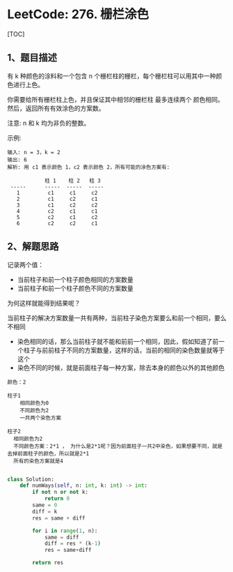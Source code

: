 # LeetCode: 276. 栅栏涂色

[TOC]

## 1、题目描述



有 k 种颜色的涂料和一个包含 n 个栅栏柱的栅栏，每个栅栏柱可以用其中一种颜色进行上色。

你需要给所有栅栏柱上色，并且保证其中相邻的栅栏柱 最多连续两个 颜色相同。然后，返回所有有效涂色的方案数。

注意:
n 和 k 均为非负的整数。

示例:

```
输入: n = 3，k = 2
输出: 6
解析: 用 c1 表示颜色 1，c2 表示颜色 2，所有可能的涂色方案有:

            柱 1    柱 2   柱 3     
 -----      -----  -----  -----       
   1         c1     c1     c2 
   2         c1     c2     c1 
   3         c1     c2     c2 
   4         c2     c1     c1  
   5         c2     c1     c2
   6         c2     c2     c1

```



## 2、解题思路

记录两个值：

- 当前柱子和前一个柱子颜色相同的方案数量
- 当前柱子和前一个柱子颜色不同的方案数量



为何这样就能得到结果呢？

当前柱子的解决方案数量一共有两种，当前柱子染色方案要么和前一个相同，要么不相同

- 染色相同的话，那么当前柱子就不能和前前一个相同，因此，假如知道了前一个柱子与前前柱子不同的方案数量，这样的话，当前的相同的染色数量就等于这个
- 染色不同的时候，就是前面柱子每一种方案，除去本身的颜色以外的其他颜色



```
颜色：2

柱子1
	相同颜色为0
	不同颜色为2
	一共两个染色方案
	
柱子2
  相同颜色为2
  不同颜色方案：2*1 ， 为什么是2*1呢？因为前面柱子一共2中染色，如果想要不同，就是去掉前面柱子的颜色，所以就是2*1
  所有的染色方案就是4
  

```



```python
class Solution:
    def numWays(self, n: int, k: int) -> int:
        if not n or not k:
            return 0
        same = 0
        diff = k
        res = same + diff

        for i in range(1, n):
            same = diff
            diff = res * (k-1)
            res = same+diff

        return res
```









